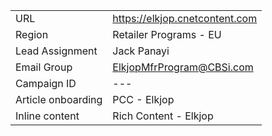 
|                 |       |
|-----------------|-------|
| URL |https://elkjop.cnetcontent.com |
| Region | Retailer Programs - EU |
| Lead Assignment | Jack Panayi |
| Email Group     | ElkjopMfrProgram@CBSi.com |
| Campaign ID     | --- |
| Article onboarding | PCC - Elkjop |
| Inline content | Rich Content - Elkjop |
